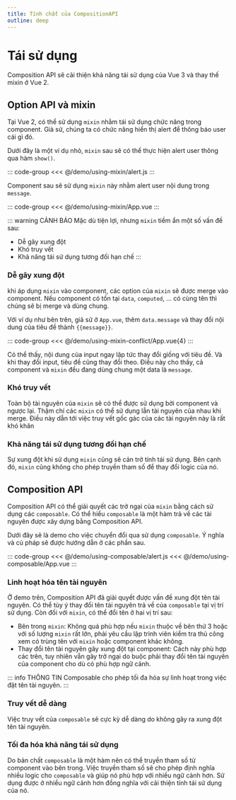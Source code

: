 ```yaml
---
title: Tính chất của CompositionAPI
outline: deep
---
```


# Tái sử dụng
Composition API sẽ cải thiện khả năng tái sử dụng của Vue 3 và thay thế mixin ở Vue 2.

## Option API và mixin
Tại Vue 2, có thể sử dụng `mixin` nhằm tái sử dụng chức năng trong component. Giả sử, chúng ta có chức năng hiển thị alert để thông báo user cái gì đó.

Dưới đây là một ví dụ nhỏ, `mixin` sau sẽ có thể thực hiện alert user thông qua hàm `show()`.

::: code-group
<<< @/demo/using-mixin/alert.js
:::

Component sau sẽ sử dụng `mixin` này nhằm alert user nội dung trong `message`.

::: code-group
<<< @/demo/using-mixin/App.vue
:::

<DemoBlock>
<UsingMixin/>
</DemoBlock>

::: warning CẢNH BÁO
Mặc dù tiện lợi, nhưng `mixin` tiềm ẩn một số vấn đề sau:
* Dễ gây xung đột
* Khó truy vết
* Khả năng tái sử dụng tương đối hạn chế
:::

### Dễ gây xung đột
khi áp dụng `mixin` vào component, các option của `mixin` sẽ được merge vào component. Nếu component có tồn tại `data`, `computed`, ... có cùng tên thì chúng sẽ bị merge và dùng chung.

Với ví dụ như bên trên, giả sử ở `App.vue`, thêm `data.message` và thay đổi nội dung của tiêu đề thành <span v-pre>`{{message}}`</span>.

::: code-group
<<< @/demo/using-mixin-conflict/App.vue{4}
:::

<DemoBlock>
<UsingMixinConflict/>
</DemoBlock>

Có thể thấy, nội dung của input ngay lập tức thay đổi giống với tiêu đề. Và khi thay đổi input, tiêu đề cũng thay đổi theo. Điều này cho thấy, cả component và `mixin` đều đang dùng chung một data là `message`.

### Khó truy vết

Toàn bộ tài nguyên của `mixin` sẽ có thể được sử dụng bởi component và ngược lại. Thậm chí các `mixin` có thể sử dụng lẫn tài nguyên của nhau khi merge. Điều này dẫn tới việc truy vết gốc gác của các tài nguyên này là rất khó khăn

### Khả năng tái sử dụng tương đối hạn chế

Sự xung đột khi sử dụng `mixin` cũng sẽ cản trở tính tái sử dụng. Bên cạnh đó, `mixin` cũng không cho phép truyền tham số để thay đổi logic của nó.

## Composition API

Composition API có thể giải quyết các trở ngại của `mixin` bằng cách sử dụng các `composable`. Có thể hiểu `composable` là một hàm trả về các tài nguyên được xây dựng bằng Composition API.

Dưới đây sẽ là demo cho việc chuyển đổi qua sử dụng `composable`. Ý nghĩa và cú pháp sẽ được hướng dẫn ở các phần sau.

::: code-group
<<< @/demo/using-composable/alert.js
<<< @/demo/using-composable/App.vue
:::

<DemoBlock>
<UsingComposable/>
</DemoBlock>

### Linh hoạt hóa tên tài nguyên

Ở demo trên, Composition API đã giải quyết được vấn đề xung đột tên tài nguyên. Có thể tùy ý thay đổi tên tài nguyên trả về của `composable` tại vị trí sử dụng. Còn đối với `mixin`, có thể đổi tên ở hai vị trí sau:
* Bên trong `mixin`: Không quá phù hợp nếu `mixin` thuộc về bên thứ 3 hoặc với số lượng `mixin` rất lớn, phải yêu cầu lập trình viên kiểm tra thủ công xem có trùng tên với `mixin` hoặc component khác không.
* Thay đổi tên tài nguyên gây xung đột tại component: Cách này phù hợp các trên, tuy nhiên vẫn gây trở ngại do buộc phải thay đổi tên tài nguyên của component cho dù có phù hợp ngữ cảnh.

::: info THÔNG TIN
Composable cho phép tối đa hóa sự linh hoạt trong việc đặt tên tài nguyên.
:::

### Truy vết dễ dàng

Việc truy vết của `composable` sẽ cực kỳ dễ dàng do không gây ra xung đột tên tài nguyên.

### Tối đa hóa khả năng tái sử dụng

Do bản chất `composable` là một hàm nên có thể truyền tham số từ component vào bên trong. Việc truyền tham số sẽ cho phép định nghĩa nhiều logic cho `composable` và giúp nó phù hợp với nhiều ngữ cảnh hơn. Sử dụng được ở nhiều ngữ cảnh hơn đồng nghĩa với cải thiện tính tái sử dụng của nó.


<script setup>
import {default as UsingMixin} from "../../demo/using-mixin/App.vue";
import {default as UsingMixinConflict} from "../../demo/using-mixin-conflict/App.vue";
import {default as UsingComposable} from "../../demo/using-composable/App.vue";
</script>
